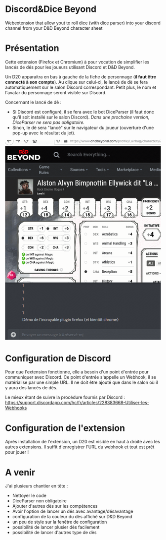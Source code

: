 # Discord&Dice Beyond
Webextension that allow yout to roll dice (with dice parser) into your discord channel from your D&amp;D Beyond character sheet

# Présentation
Cette extension (Firefox et Chromium) à pour vocation de simplifier les lancés de dés pour les joueurs utilisant Discord et D&D Beyond.

Un D20 apparaitra en bas à gauche de la fiche de personnage (**il faut être connecté à son compte**). Au clique sur celui-ci, le lancé de dè se fera automatiquement sur le salon Discord correspondant.
Petit plus, le nom et l'avatar du personnage seront visible sur Discord.

Concernant le lancé de dè : 
- Si Discord est configuré, il se fera avec le bot DiceParser (il faut donc qu'il soit installé sur le salon Discord).
*Dans une prochaine version, DiceParser ne sera pas obligatoire.*
- Sinon, le dè sera "lancé" sur le navigateur du joueur (ouverture d'une pop-up avec le résultat du jet).

![](demo-roll-a-dice.gif)

# Configuration de Discord
Pour que l'extension fonctionne, elle a besoin d'un point d'entrée pour communiquer avec Discord.
Ce point d'entrée s'appelle un Webhook, il se matérialise par une simple URL.
Il ne doit être ajouté que dans le salon où il y aura des lancés de dès.

Le mieux étant de suivre la procédure fournis par Discord : https://support.discordapp.com/hc/fr/articles/228383668-Utiliser-les-Webhooks

# Configuration de l'extension
Après installation de l'extension, un D20 est visible en haut à droite avec les autres extensions.
Il suffit d'enregistrer l'URL du webhook et tout est prêt pour jouer !

# A venir
J'ai plusieurs chantier en tête :
- Nettoyer le code
- DiceParser non obligatoire
- Ajouter d'autres dès sur les compétences
- Avoir l'option de lancer un dés avec avantage/désavantage
- configuration de la couleur du dès affiché sur D&D Beyond
- un peu de style sur la fenêtre de configuration
- possibilité de lancer plusier dès facilement
- possibilité de lancer d'autres type de dès
